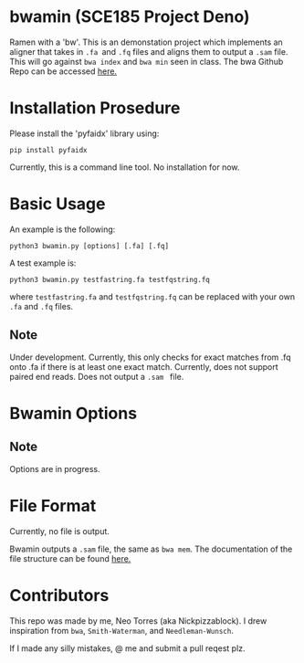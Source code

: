# bwamin (SCE185 Project Deno)
Ramen with a 'bw'. This is an demonstation project which implements an aligner that takes in `.fa `and `.fq` files and aligns them to output a `.sam` file. This will go against `bwa index` and `bwa min` seen in class. The bwa Github Repo can be accessed [here.](https://github.com/lh3/bwa) 

# Installation Prosedure
Please install the 'pyfaidx' library using:

```
pip install pyfaidx
```

Currently, this is a command line tool. No installation for now.

# Basic Usage
An example is the following:

```
python3 bwamin.py [options] [.fa] [.fq]
```
A test example is:
```
python3 bwamin.py testfastring.fa testfqstring.fq
```
where `testfastring.fa` and `testfqstring.fq` can be replaced with your own `.fa` and `.fq` files.

## Note
Under development. Currently, this only checks for exact matches from .fq onto .fa if there is at least one exact match. Currently, does not support paired end reads. Does not output a `.sam ` file.

# Bwamin Options
## Note
Options are in progress.

# File Format
Currently, no file is output.

Bwamin outputs a `.sam` file, the same as `bwa mem`. The documentation of the file structure can be found [here.](https://samtools.github.io/hts-specs/SAMv1.pdf)

# Contributors
This repo was made by me, Neo Torres (aka Nickpizzablock). I drew inspiration from `bwa`, `Smith-Waterman`, and `Needleman-Wunsch`.

If I made any silly mistakes, @ me and submit a pull reqest plz.
